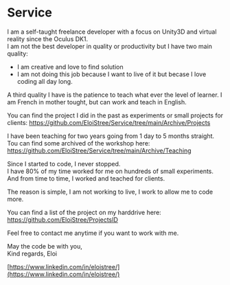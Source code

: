 # Service

I am a self-taught freelance developer with a focus on Unity3D and virtual reality since the Oculus DK1.  
I am not the best developer in quality or productivity but I have two main quality:   
- I am creative and love to find solution  
- I am not doing this job because I want to live of it but becase I love coding all day long.  

A third quality I have is the patience to teach what ever the level of learner.
I am French in mother tought, but can work and teach in English.


You can find the project I did in the past as experiments or small projects for clients:
https://github.com/EloiStree/Service/tree/main/Archive/Projects

I have been teaching for two years going from 1 day to 5 months straight.   
Tou can find some archived of the workshop here:    
https://github.com/EloiStree/Service/tree/main/Archive/Teaching  

Since I started to code, I never stopped.  
I have 80% of my time worked for me on hundreds of small experiments.  
And from time to time, I worked and teached for clients.  

The reason is simple, I am not working to live, I work to allow me to code more.  

You can find a list of the project on my harddrive here: 
https://github.com/EloiStree/ProjectsID    

  
Feel free to contact me anytime if you want to work with me.  
  
May the code be with you,  
Kind regards, 
Eloi  

[https://www.linkedin.com/in/eloistree/](https://www.linkedin.com/in/eloistree/)



